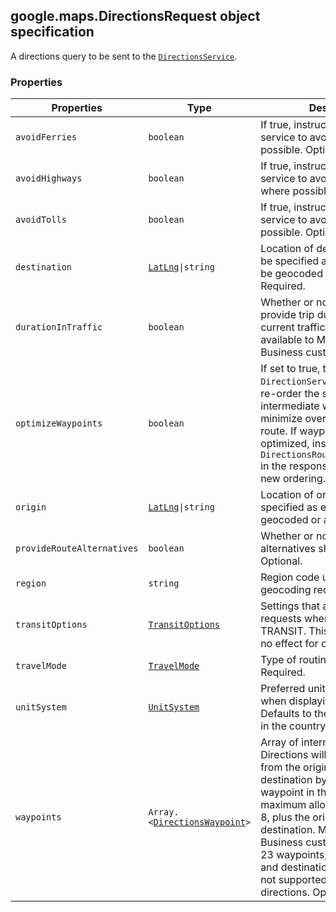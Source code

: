 <h2 id="DirectionsRequest">
google.maps.DirectionsRequest
object specification
</h2><p>A directions query to be sent to the <code><a href="https://github.com/amenadiel/google-maps-documentation/blob/master/docs/google.maps.DirectionsService.md">DirectionsService</a></code>.</p><h3>Properties</h3><table summary="interface DirectionsRequest - Properties" width="100%">
<thead>
<tr><th>Properties</th>
<th>Type</th>
<th>Description</th>
</tr></thead>
<tbody>
<tr>
<td><code>avoidFerries</code></td>
<td><code>boolean</code></td>
<td>If true, instructs the Directions service to avoid ferries where possible. Optional.</td>
</tr>
<tr>
<td><code>avoidHighways</code></td>
<td><code>boolean</code></td>
<td>If true, instructs the Directions service to avoid highways where possible. Optional.</td>
</tr>
<tr>
<td><code>avoidTolls</code></td>
<td><code>boolean</code></td>
<td>If true, instructs the Directions service to avoid toll roads where possible. Optional.</td>
</tr>
<tr>
<td><code>destination</code></td>
<td><code><a href="https://github.com/amenadiel/google-maps-documentation/blob/master/docs/google.maps.LatLng.md">LatLng</a>|string</code></td>
<td>Location of destination. This can be specified as either a string to be geocoded or a <code>LatLng</code>. Required.</td>
</tr>
<tr>
<td><code>durationInTraffic</code></td>
<td><code>boolean</code></td>
<td>Whether or not we should provide trip duration based on current traffic conditions. Only available to Maps API for Business customers.</td>
</tr>
<tr>
<td><code>optimizeWaypoints</code></td>
<td><code>boolean</code></td>
<td>If set to true, the <code>DirectionService</code> will attempt to re-order the supplied intermediate waypoints to minimize overall cost of the route. If waypoints are optimized, inspect <code>DirectionsRoute.waypoint_order</code> in the response to determine the new ordering.</td>
</tr>
<tr>
<td><code>origin</code></td>
<td><code><a href="https://github.com/amenadiel/google-maps-documentation/blob/master/docs/google.maps.LatLng.md">LatLng</a>|string</code></td>
<td>Location of origin. This can be specified as either a string to be geocoded or a <code>LatLng</code>. Required.</td>
</tr>
<tr>
<td><code>provideRouteAlternatives</code></td>
<td><code>boolean</code></td>
<td>Whether or not route alternatives should be provided. Optional.</td>
</tr>
<tr>
<td><code>region</code></td>
<td><code>string</code></td>
<td>Region code used as a bias for geocoding requests. Optional.</td>
</tr>
<tr>
<td><code>transitOptions</code></td>
<td><code><a href="https://github.com/amenadiel/google-maps-documentation/blob/master/docs/google.maps.TransitOptions.md">TransitOptions</a></code></td>
<td>Settings that apply only to requests where <code>travelMode</code> is TRANSIT. This object will have no effect for other travel modes.</td>
</tr>
<tr>
<td><code>travelMode</code></td>
<td><code><a href="https://github.com/amenadiel/google-maps-documentation/blob/master/docs/google.maps.TravelMode.md">TravelMode</a></code></td>
<td>Type of routing requested. Required.</td>
</tr>
<tr>
<td><code>unitSystem</code></td>
<td><code><a href="https://github.com/amenadiel/google-maps-documentation/blob/master/docs/google.maps.UnitSystem.md">UnitSystem</a></code></td>
<td>Preferred unit system to use when displaying distance. Defaults to the unit system used in the country of origin.</td>
</tr>
<tr>
<td><code>waypoints</code></td>
<td><code>Array.&lt;<a href="https://github.com/amenadiel/google-maps-documentation/blob/master/docs/google.maps.DirectionsWaypoint.md">DirectionsWaypoint</a>&gt;</code></td>
<td>Array of intermediate waypoints. Directions will be calculated from the origin to the destination by way of each waypoint in this array. The maximum allowed waypoints is 8, plus the origin, and destination. Maps API for Business customers are allowed 23 waypoints, plus the origin, and destination. Waypoints are not supported for transit directions. Optional.</td>
</tr>
</tbody>
</table>